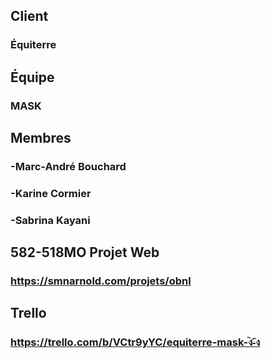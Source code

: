 ## Client
### Équiterre

## Équipe
### MASK

## Membres
### -Marc-André Bouchard
### -Karine Cormier
### -Sabrina Kayani

## 582-518MO Projet Web
### https://smnarnold.com/projets/obnl

## Trello
### https://trello.com/b/VCtr9yYC/equiterre-mask-ง︡-︠ง
